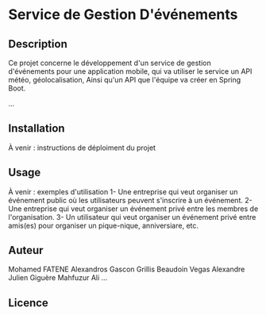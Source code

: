 # Service de Gestion D'événements

## Description

Ce projet concerne le développement d'un service de gestion d'événements pour une application mobile, qui va utiliser le service un API météo, géolocalisation, Ainsi qu'un API que l'équipe va  créer en Spring Boot.

...

## Installation

À venir : instructions de déploiment du projet

## Usage
À venir : exemples d'utilisation
1- Une entreprise qui veut organiser un événement public où les utilisateurs peuvent s'inscrire à un événement.
2- Une entreprise qui veut organiser un événement privé entre les membres de l'organisation.
3- Un utilisateur qui veut organiser un événement privé entre amis(es) pour organiser un pique-nique, anniversiare, etc.

## Auteur
Mohamed FATENE
Alexandros Gascon Grillis
Beaudoin Vegas Alexandre
Julien Giguère
Mahfuzur Ali
...

## Licence
